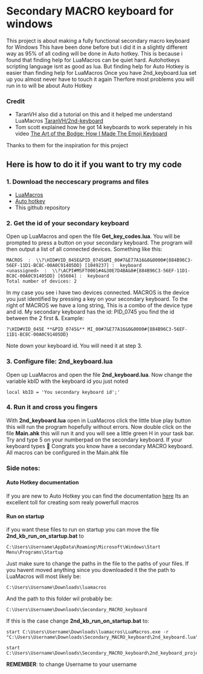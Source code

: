 # Secondary MACRO keyboard for windows
This project is about making a fully functional secondary macro keyboard for Windows
This have been done before but i did it in a slightly different way as 95% of all coding will be done in Auto hotkey.
This is because i found that finding help for LuaMacros can be quiet hard. Autohotkeys scripting language isnt as good as lua. But finding help for Auto Hotkey is easier than finding help for LuaMacros
Once you have 2nd_keyboard.lua set up you almost never have to touch it again
Therfore most problems you will run in to will be about Auto Hotkey

### Credit

- TaranVH also did a tutorial on this and it helped me understand LuaMacros [TaranVH/2nd-keyboard](https://github.com/TaranVH/2nd-keyboard/tree/master/LUAMACROS)
- Tom scott explained how he got 14 keyboards to work seperately in his video [The Art of the Bodge: How I Made The Emoji Keyboard](https://www.youtube.com/watch?v=lIFE7h3m40U)

Thanks to them for the inspiration for this project

## Here is how to do it if you want to try my code

### 1. Download the neccescary programs and files
- [LuaMacros](http://www.hidmacros.eu/forum/viewtopic.php?f=10&t=241#p794)
- [Auto hotkey](https://www.autohotkey.com)
- This github repository

### 2. Get the id of your secondary keyboard
Open up LuaMacros and open the file **Get_key_codes.lua**. You will be prompted to press a button on your secondary keyboard. The program will then output a list of all connected devices. Something like this: 
```
MACROS  :  \\?\HID#VID_045E&PID_0745&MI_00#7&E77A16&0&0000#{884B96C3-56EF-11D1-BC8C-00A0C91405DD} [1049237] :  keyboard
<unassigned>  :  \\?\ACPI#MSFT0001#4&30E7D4BA&0#{884B96C3-56EF-11D1-BC8C-00A0C91405DD} [65604] :  keyboard
Total number of devices: 2
```
In my case you see i have two devices connected. MACROS is the device you just identified by pressing a key on your secondary keyboard. To the right of MACROS we have a long string, This is a combo of the device type and id. My secondary keyboard has the id: PID_0745 you find the id between the 2 first &. Example: 
```
?\HID#VID_045E **&PID_0745&** MI_00#7&E77A16&0&0000#{884B96C3-56EF-11D1-BC8C-00A0C91405DD}
```
Note down your keyboard id. You will need it at step 3.

### 3. Configure file: 2nd_keyboard.lua
Open up LuaMacros and open the file **2nd_keyboard.lua**. Now change the variable kbID with the keyboard id you just noted
```
local kbID = 'You secondary keyboard id';'
```

### 4. Run it and cross you fingers 
With **2nd_keyboard.lua** open in LuaMacros click the little blue play button this will run the program hopefully without errors. Now double click on the file **Main.ahk** this will run it and you will see a little green H in your task bar. Try and type 5 on your numberpad on the secondary keyboard. If your keyboard types 🤯 Congrats you know have a secondary MACRO keyboard. All macros can be configured in the Main.ahk file

### Side notes:

#### Auto Hotkey documentation
If you are new to Auto Hotkey you can find the documentation [here](https://www.autohotkey.com/docs/AutoHotkey.htm)
Its an excellent toll for creating som realy powerfull macros

#### Run on startup
if you want these files to run on startup you can move the file **2nd_kb_run_on_startup.bat** to
```
C:\Users\Username\AppData\Roaming\Microsoft\Windows\Start Menu\Programs\Startup
```
Just make sure to change the paths in the file to the paths of your files.
If you havent moved anything since you downloaded it the the path to LuaMacros will most likely be:
```
C:\Users\Username\Downloads\luamacros
```
And the path to this folder wil probably be:
```
C:\Users\Username\Downloads\Secondary_MACRO_keyboard
```
If this is the case change **2nd_kb_run_on_startup.bat** to:
```
start C:\Users\Username\Downloads\luamacros\LuaMacros.exe -r "C:\Users\Username\Downloads\Secondary_MACRO_keyboard\2nd_keyboard.lua"

start C:\Users\Username\Downloads\Secondary_MACRO_keyboard\2nd_keyboard_project\Main.ahk
```
**REMEMBER**: to change Username to your username

